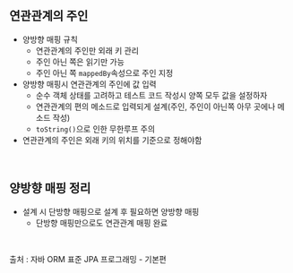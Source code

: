 ## 연관관계의 주인  
* 양방향 매핑 규칙  
  * 연관관계의 주인만 외래 키 관리  
  * 주인 아닌 쪽은 읽기만 가능  
  * 주인 아닌 쪽 ```mappedBy```속성으로 주인 지정  
* 양방향 매핑시 연관관계의 주인에 값 입력  
  * 순수 객체 상태를 고려하고 테스트 코드 작성시 양쪽 모두 값을 설정하자  
  * 연관관계의 편의 메소드로 입력되게 설계(주인, 주인이 아닌쪽 아무 곳에나 메소드 작성)
  * ```toString()```으로 인한 무한루프 주의  
* 연관관계의 주인은 외래 키의 위치를 기준으로 정해야함

</br>

## 양방향 매핑 정리 
* 설계 시 단방향 매핑으로 설계 후 필요하면 양방향 매핑  
  * 단방향 매핑만으로도 연관관계 매핑 완료  

</br>

출처 : 자바 ORM 표준 JPA 프로그래밍 - 기본편
